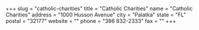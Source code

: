+++
slug = "catholic-charities"
title = "Catholic Charities"
name = "Catholic Charities"
address = "1000 Husson Avenue"
city = "Palatka"
state = "FL"
postal = "32177"
website = ""
phone = "386 832-2333"
fax = ""
+++
